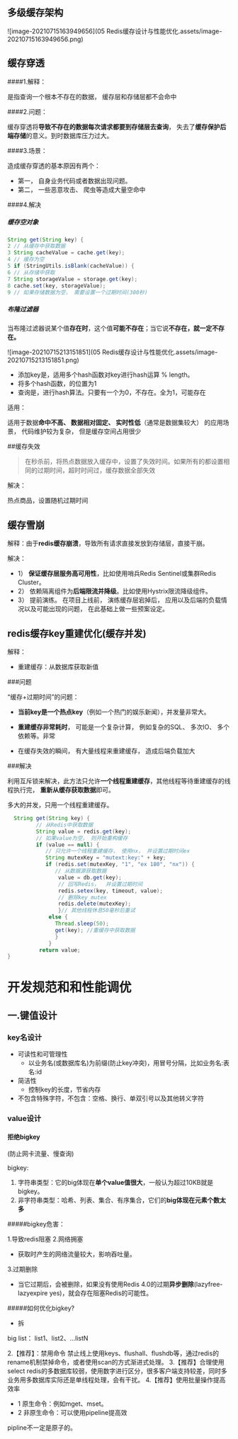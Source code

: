 ## 多级缓存架构

![image-20210715163949656](05 Redis缓存设计与性能优化.assets/image-20210715163949656.png)

## 缓存穿透

####1.解释：

是指查询一个根本不存在的数据， 缓存层和存储层都不会命中

####2.问题：

缓存穿透将**导致不存在的数据每次请求都要到存储层去查询**， 失去了**缓存保护后端存储**的意义。到时数据库压力过大。

####3.场景：

造成缓存穿透的基本原因有两个：

* 第一， 自身业务代码或者数据出现问题。
* 第二， 一些恶意攻击、 爬虫等造成大量空命中

####4.解决

##### 缓存空对象

```java
String get(String key) {
2 // 从缓存中获取数据
3 String cacheValue = cache.get(key);
4 // 缓存为空
5 if (StringUtils.isBlank(cacheValue)) {
6 // 从存储中获取
7 String storageValue = storage.get(key);
8 cache.set(key, storageValue);
9 // 如果存储数据为空， 需要设置一个过期时间(300秒)
```

##### 布隆过滤器

当布隆过滤器说某个值**存在时**，这个值**可能不存在**；当它说**不存在，就一定不存在。**

![image-20210715213151851](05 Redis缓存设计与性能优化.assets/image-20210715213151851.png)

* 添加key是，适用多个hash函数对key进行hash运算 % length。
* 将多个hash函数，的位置为1
* 查询是，进行hash算法。只要有一个为0，不存在。全为1，可能存在

适用：

适用于数据**命中不高、 数据相对固定、 实时性低**（通常是数据集较大） 的应用场景， 代码维护较为复杂， 但是缓存空间占用很少

##缓存失效

> 在秒杀前，将热点数据放入缓存中，设置了失效时间。如果所有的都设置相同的过期时间，超时时间过，缓存数据全部失效

解决：

热点商品，设置随机过期时间

## 缓存雪崩

解释：由于**redis缓存崩溃**，导致所有请求直接发放到存储层，直接干崩。

解决：

* 1） **保证缓存层服务高可用性**，比如使用哨兵Redis Sentinel或集群Redis Cluster。
* 2） 依赖隔离组件为**后端限流并降级**。比如使用Hystrix限流降级组件。
* 3） 提前演练。 在项目上线前， 演练缓存层宕掉后， 应用以及后端的负载情况以及可能出现的问题， 在此基础上做一些预案设定。

## redis缓存key重建优化(缓存并发)

解释：

* 重建缓存：从数据库获取新值

###问题

“缓存+过期时间”的问题：

* **当前key是一个热点key**（例如一个热门的娱乐新闻），并发量非常大。
* **重建缓存非常耗时**， 可能是一个复杂计算， 例如复杂的SQL、 多次IO、 多个依赖等。非常

* 在缓存失效的瞬间， 有大量线程来重建缓存， 造成后端负载加大

###解决

利用互斥锁来解决，此方法只允许**一个线程重建缓存**，其他线程等待重建缓存的线程执行完， **重新从缓存获取数据**即可。

多大的并发，只用一个线程重建缓存。

```java
  String get(String key) {
         // 从Redis中获取数据
         String value = redis.get(key);
         // 如果value为空， 则开始重构缓存
         if (value == null) {
            // 只允许一个线程重建缓存， 使用nx， 并设置过期时间ex
            String mutexKey = "mutext:key:" + key;
            if (redis.set(mutexKey, "1", "ex 180", "nx")) {
               // 从数据源获取数据
                value = db.get(key);
                // 回写Redis，  并设置过期时间
                redis.setex(key, timeout, value);
                // 删除key_mutex
                redis.delete(mutexKey);
                }// 其他线程休息50毫秒后重试
             else {
               Thread.sleep(50);
               get(key); //重缓存中获取数据
               }
             }
          return value;
}
```

# 开发规范和和性能调优

## 一.键值设计

### key名设计

* 可读性和可管理性
  * 以业务名(或数据库名)为前缀(防止key冲突)，用冒号分隔，比如业务名:表名:id
* 简洁性
  * 控制key的长度，节省内存 
* 不包含特殊字符，不包含：空格、换行、单双引号以及其他转义字符

### value设计

#### 拒绝bigkey

(防止网卡流量、慢查询)

bigkey:

1. 字符串类型：它的big体现在**单个value值很大**，一般认为超过10KB就是bigkey。
2. 非字符串类型：哈希、列表、集合、有序集合，它们的**big体现在元素个数太多**

#####bigkey危害：

1.导致redis阻塞
2.网络拥塞

* 获取时产生的网络流量较大，影响吞吐量。

3.过期删除

* 当它过期后，会被删除，如果没有使用Redis 4.0的过期**异步删除**(lazyfree-lazyexpire yes)，就会存在阻塞Redis的可能性。

#####如何优化bigkey?

* 拆

big list： list1、list2、...listN

2.【推荐】：禁用命令
禁止线上使用keys、flushall、flushdb等，通过redis的rename机制禁掉命令，或者使用scan的方式渐进式处理。
3.【推荐】合理使用select
redis的多数据库较弱，使用数字进行区分，很多客户端支持较差，同时多业务用多数据库实际还是单线程处理，会有干扰。
4.【推荐】使用批量操作提高效率

* 1 原生命令：例如mget、mset。
* 2 非原生命令：可以使用pipeline提高效

pipline不一定是原子的。
